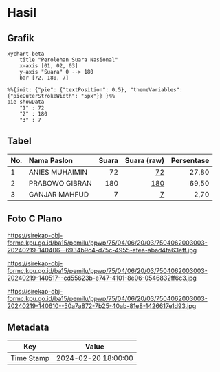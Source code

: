 # Hasil

## Grafik

```mermaid
xychart-beta
    title "Perolehan Suara Nasional"
    x-axis [01, 02, 03]
    y-axis "Suara" 0 --> 180
    bar [72, 180, 7]
```

```mermaid
%%{init: {"pie": {"textPosition": 0.5}, "themeVariables": {"pieOuterStrokeWidth": "5px"}} }%%
pie showData
    "1" : 72
    "2" : 180
    "3" : 7
```

## Tabel

| No. | Nama Paslon    | Suara | Suara (raw) | Persentase |
|:--- |:-------------- | -----:| -----------:| ----------:|
| 1   | ANIES MUHAIMIN | 72    | [72][p-1]   | 27,80      |
| 2   | PRABOWO GIBRAN | 180   | [180][p-2]  | 69,50      |
| 3   | GANJAR MAHFUD  | 7     | [7][p-3]    | 2,70       |


[p-1]: https://github.com/gigit-pemilu/pemilu-2024/blob/main/pilpres/hitung-suara/sub/75-gorontalo/sub/04-pohuwato/sub/06-patilanggio/sub/2003-suka-makmur/sub/003-tps/sub/paslon-1.txt
[p-2]: https://github.com/gigit-pemilu/pemilu-2024/blob/main/pilpres/hitung-suara/sub/75-gorontalo/sub/04-pohuwato/sub/06-patilanggio/sub/2003-suka-makmur/sub/003-tps/sub/paslon-2.txt
[p-3]: https://github.com/gigit-pemilu/pemilu-2024/blob/main/pilpres/hitung-suara/sub/75-gorontalo/sub/04-pohuwato/sub/06-patilanggio/sub/2003-suka-makmur/sub/003-tps/sub/paslon-3.txt

## Foto C Plano

https://sirekap-obj-formc.kpu.go.id/ba15/pemilu/ppwp/75/04/06/20/03/7504062003003-20240219-140406--6934b9c4-d75c-4955-afea-abad4fa63eff.jpg

https://sirekap-obj-formc.kpu.go.id/ba15/pemilu/ppwp/75/04/06/20/03/7504062003003-20240219-140517--cd55623b-e747-4101-8e06-0546832ff6c3.jpg

https://sirekap-obj-formc.kpu.go.id/ba15/pemilu/ppwp/75/04/06/20/03/7504062003003-20240219-140610--50a7a872-7b25-40ab-81e8-1426617e1d93.jpg


## Metadata

| Key        | Value               |
| ---------- | ------------------- |
| Time Stamp | 2024-02-20 18:00:00 |



